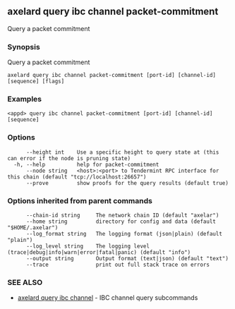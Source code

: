 ## axelard query ibc channel packet-commitment

Query a packet commitment

### Synopsis

Query a packet commitment

```
axelard query ibc channel packet-commitment [port-id] [channel-id] [sequence] [flags]
```

### Examples

```
<appd> query ibc channel packet-commitment [port-id] [channel-id] [sequence]
```

### Options

```
      --height int    Use a specific height to query state at (this can error if the node is pruning state)
  -h, --help          help for packet-commitment
      --node string   <host>:<port> to Tendermint RPC interface for this chain (default "tcp://localhost:26657")
      --prove         show proofs for the query results (default true)
```

### Options inherited from parent commands

```
      --chain-id string     The network chain ID (default "axelar")
      --home string         directory for config and data (default "$HOME/.axelar")
      --log_format string   The logging format (json|plain) (default "plain")
      --log_level string    The logging level (trace|debug|info|warn|error|fatal|panic) (default "info")
      --output string       Output format (text|json) (default "text")
      --trace               print out full stack trace on errors
```

### SEE ALSO

- [axelard query ibc channel](/cli-docs/v0_27_0/axelard_query_ibc_channel) - IBC channel query subcommands
